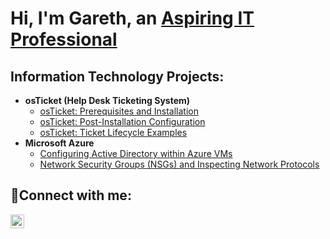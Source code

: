 <h1>Hi, I'm Gareth, an <a href="https://linkedin.com/in/gareth-mccallum"> Aspiring IT Professional</a></h1>

<h2> Information Technology Projects:</h2>

- <b>osTicket (Help Desk Ticketing System)</b>
  - [osTicket: Prerequisites and Installation](https://github.com/garethjarlrommccallum/osticket-prereqs)
  - [osTicket: Post-Installation Configuration](https://github.com/garethjarlrommccallum/osticket-post)
  - [osTicket: Ticket Lifecycle Examples](https://github.com/garethjarlrommccallum/osticket-lifecycle)
- <b>Microsoft Azure</b>
  - [Configuring Active Directory within Azure VMs](https://github.com/garethjarlrommccallum/configure-ad)
  - [Network Security Groups (NSGs) and Inspecting Network Protocols](https://github.com/garethjarlrommccallum/azure-network-protocols)
  

<h2>🤳Connect with me:</h2>


[<img align="left" alt="Gareth | LinkedIn" width="22px" src="https://cdn.jsdelivr.net/npm/simple-icons@v3/icons/linkedin.svg" />][linkedin]



[linkedin]: https://linkedin.com/in/gareth-mccallum
